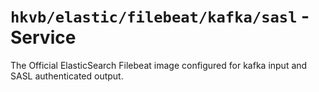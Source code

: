 # `hkvb/elastic/filebeat/kafka/sasl` - Service

The Official ElasticSearch Filebeat image configured for kafka input and SASL authenticated output.
